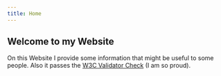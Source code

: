 ```yaml
---
title: Home
---
```

## Welcome to my Website
On this Website I provide some information that might be useful to some people.
Also it passes the [W3C Validator Check](https://validator.w3.org/nu/?doc=https%3A%2F%2Fjstsmthrgk.github.io%2F) (I am so proud).
